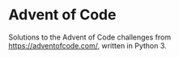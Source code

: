 # Advent of Code

Solutions to the Advent of Code challenges from https://adventofcode.com/, written in Python 3. 
